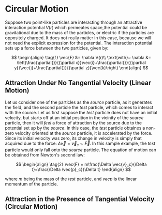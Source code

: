 # Circular Motion
Suppose two point-like particles are interacting through an attractive interaction potential $V(r)$ which permeates space,the potential could be gravitational
due to the mass of the particles, or electric if the particles are oppositely charged. It does not really matter in this case, because we will 
not need the explicit expression for the potential. The interaction potential sets up a force between the two particles, given by:

$$
\begin{align}
\tag{1}
\vec{F} &= \nabla V(r)\\
\text{with}~ \nabla &= \left(\frac{\partial{}}{{\partial x}}\vec{i}+\frac{\partial{}}{{\partial y}}\vec{j}+\frac{\partial{}}{{\partial z}}\vec{k}\right)
\end{align}
$$

## Attraction Under No Tangential Velocity (Linear Motion)

Let us consider one of the particles as the *source* particle, as it generates the field, and the second particle the *test* particle, 
which comes to interact with the source. Let us first suppose the *test* particle does not have an initial velocity, but starts off at an 
initial position in the vicinity of the *source* particle, then it will *feel* a force of attraction by the source due to the potential set up
by the *source*. In this case, the *test* particle obtaines a non-zero velocity oriented at the *source* particle, it is accelerated by the force. 
Since its initial velocity was zero, its change in velocity is simply that acquired due to the force: $\Delta \vec{v} = \vec{v}_c\propto \vec{F}$.
In this sample example, the *test* particle would only fall onto the *source* particle. The equation of motion can be obtained from Newton's
second law: 

$$
\begin{align}
\tag{2}
\vec{F} = m\frac{\Delta \vec{v}_c}{\Delta t}=\frac{\Delta \vec{p}_c}{\Delta t}
\end{align}
$$

where $m$ being the mass of the *test* particle, and $vec{p}$ is the linear momentum of the particle.

## Attraction in the Presence of Tangential Velocity (Circular Motion)
